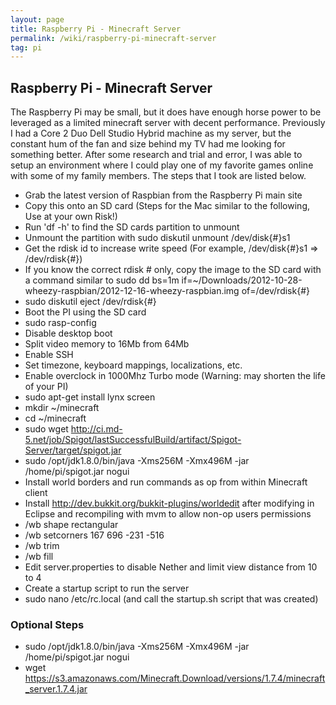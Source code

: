 ```yaml
---
layout: page
title: Raspberry Pi - Minecraft Server
permalink: /wiki/raspberry-pi-minecraft-server
tag: pi
---
```


## Raspberry Pi - Minecraft Server
The Raspberry Pi may be small, but it does have enough horse power to be leveraged as a limited minecraft server with decent performance.  Previously I had a Core 2 Duo Dell Studio Hybrid machine as my server, but the constant hum of the fan and size behind my TV had me looking for something better.  After some research and trial and error, I was able to setup an environment where I could play one of my favorite games online with some of my family members.  The steps that I took are listed below. 

  * Grab the latest version of Raspbian from the Raspberry Pi main site
  * Copy this onto an SD card (Steps for the Mac similar to the following, Use at your own Risk!)
  * Run 'df -h' to find the SD cards partition to unmount
  * Unmount the partition with sudo diskutil unmount /dev/disk{#}s1
  * Get the rdisk id to increase write speed (For example, /dev/disk{#}s1 => /dev/rdisk{#})
  * If you know the correct rdisk # only, copy the image to the SD card with a command similar to sudo dd bs=1m if=~/Downloads/2012-10-28-wheezy-raspbian/2012-12-16-wheezy-raspbian.img of=/dev/rdisk{#}
  * sudo diskutil eject /dev/rdisk{#}
  * Boot the PI using the SD card
  * sudo rasp-config
  * Disable desktop boot
  * Split video memory to 16Mb from 64Mb
  * Enable SSH
  * Set timezone, keyboard mappings, localizations, etc.
  * Enable overclock in 1000Mhz Turbo mode (Warning: may shorten the life of your PI)
  * sudo apt-get install lynx screen
  * mkdir ~/minecraft
  * cd ~/minecraft
  * sudo wget http://ci.md-5.net/job/Spigot/lastSuccessfulBuild/artifact/Spigot-Server/target/spigot.jar
  * sudo /opt/jdk1.8.0/bin/java -Xms256M -Xmx496M -jar /home/pi/spigot.jar nogui
  * Install world borders and run commands as op from within Minecraft client
  * Install http://dev.bukkit.org/bukkit-plugins/worldedit after modifying in Eclipse and recompiling with mvm to allow non-op users permissions
  * /wb shape rectangular
  * /wb setcorners 167 696 -231 -516
  * /wb trim
  * /wb fill
  * Edit server.properties to disable Nether and limit view distance from 10 to 4
  * Create a startup script to run the server
  * sudo nano /etc/rc.local (and call the startup.sh script that was created)

### Optional Steps
  * sudo /opt/jdk1.8.0/bin/java -Xms256M -Xmx496M -jar /home/pi/spigot.jar nogui
  * wget https://s3.amazonaws.com/Minecraft.Download/versions/1.7.4/minecraft_server.1.7.4.jar

